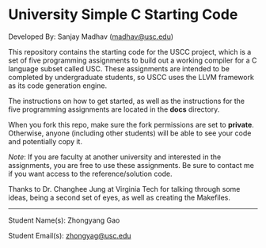# University Simple C Starting Code #
Developed By: Sanjay Madhav ([madhav@usc.edu](madhav@usc.edu))

This repository contains the starting code for the USCC project, which is a set of five programming assignments to build out a working compiler for a C language subset called USC. These assignments are intended to be completed by undergraduate students, so USCC uses the LLVM framework as its code generation engine.

The instructions on how to get started, as well as the instructions for the five programming assignments are located in the **docs** directory.

When you fork this repo, make sure the fork permissions are set to **private**. Otherwise, anyone (including other students) will be able to see your code and potentially copy it.

*Note*: If you are faculty at another university and interested in the assignments, you are free to use these assignments. Be sure to contact me if you want access to the reference/solution code.

Thanks to Dr. Changhee Jung at Virginia Tech for talking through some ideas, being a second set of eyes, as well as creating the Makefiles.

***

Student Name(s): Zhongyang Gao

Student Email(s): zhongyag@usc.edu
